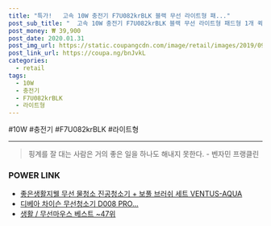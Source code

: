 ```yaml
--- 
title: "특가!   고속 10W 충전기 F7U082krBLK 블랙 무선 라이트형 패..." 
post_sub_title: "  고속 10W 충전기 F7U082krBLK 블랙 무선 라이트형 패드형 1개 퀵차지 어댑터 벨킨" 
post_money: ₩ 39,900 
post_date: 2020.01.31 
post_img_url: https://static.coupangcdn.com/image/retail/images/2019/09/26/15/3/b3c9efe0-17e6-48af-80da-3add07b77e3c.jpg 
post_link_url: https://coupa.ng/bnJvkL 
categories: 
  - retail 
tags: 
  - 10W 
  - 충전기 
  - F7U082krBLK 
  - 라이트형 
--- 
```

  #10W #충전기 #F7U082krBLK #라이트형 
<hr> 

> 핑계를 잘 대는 사람은 거의 좋은 일을 하나도 해내지 못한다. - 벤자민 프랭클린 


### POWER LINK

* <a href="https://blog.naver.com/sakai111/221785468826" target="_blank">좋은생활지웰 무선 물청소 진공청소기 + 보풀 브러쉬 세트 VENTUS-AQUA</a>
* <a href="https://blog.naver.com/an0733/221785720654" target="_blank">디베아 차이슨 무선청소기 D008 PRO...</a>
* <a href="https://blog.naver.com/santokki14/221785260245" target="_blank">생활 / 무선마우스 베스트 ~47위</a>

